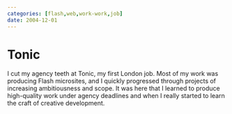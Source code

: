 ```yaml
---
categories: [flash,web,work-work,job]
date: 2004-12-01
---
```


# Tonic

I cut my agency teeth at Tonic, my first London job. Most of my work was producing Flash microsites, and I quickly progressed through projects of increasing ambitiousness and scope. It was here that I learned to produce high-quality work under agency deadlines and when I really started to learn the craft of creative development.
